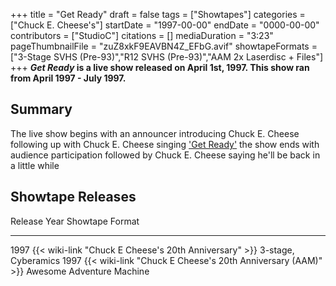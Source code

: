 +++
title = "Get Ready"
draft = false
tags = ["Showtapes"]
categories = ["Chuck E. Cheese's"]
startDate = "1997-00-00"
endDate = "0000-00-00"
contributors = ["StudioC"]
citations = []
mediaDuration = "3:23"
pageThumbnailFile = "zuZ8xkF9EAVBN4Z_EFbG.avif"
showtapeFormats = ["3-Stage SVHS (Pre-93)","R12 SVHS (Pre-93)","AAM 2x Laserdisc + Files"]
+++
***Get Ready* is a live show released on April 1st, 1997.
This show ran from April 1997 - July 1997.**

## Summary

The live show begins with an announcer introducing Chuck E. Cheese following up with Chuck E. Cheese singing ['Get Ready'](https://en.wikipedia.org/wiki/Get_Ready_(The_Temptations_song)) the show ends with audience participation followed by Chuck E. Cheese saying he'll be back in a little while

## Showtape Releases

  Release Year   Showtape                                                           Format
  -------------- ------------------------------------------------------------------ ---------------------------
  1997           {{< wiki-link "Chuck E Cheese's 20th Anniversary" >}}         3-stage, Cyberamics
  1997           {{< wiki-link "Chuck E Cheese's 20th Anniversary (AAM)" >}}   Awesome Adventure Machine
